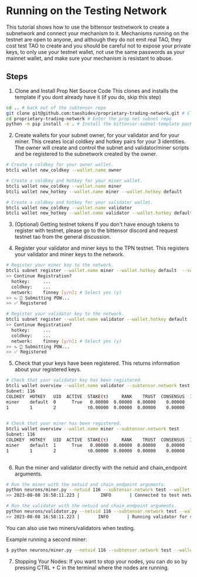 # Running on the Testing Network
This tutorial shows how to use the bittensor testnetwork to create a subnetwork and connect your mechanism to it. 
Mechanisms running on the testnet are open to anyone, and although they do not emit real TAO, they cost test TAO 
to create and you should be careful not to expose your private keys, to only use your testnet wallet, not use the 
same passwords as your mainnet wallet, and make sure your mechanism is resistant to abuse. 

## Steps

1. Clone and Install Prop Net Source Code
This clones and installs the template if you dont already have it (if you do, skip this step)
```bash
cd .. # back out of the subtensor repo
git clone git@github.com:taoshidev/proprietary-trading-network.git # Clone the prop net subnet repo
cd proprietary-trading-network # Enter the prop net subnet repo
python -m pip install -e . # Install the bittensor-subnet-template package
```

2. Create wallets for your subnet owner, for your validator and for your miner.
This creates local coldkey and hotkey pairs for your 3 identities. The owner will create and control the subnet and 
validator/miner scripts and be registered to the subnetwork created by the owner.
```bash
# Create a coldkey for your owner wallet.
btcli wallet new_coldkey --wallet.name owner

# Create a coldkey and hotkey for your miner wallet.
btcli wallet new_coldkey --wallet.name miner
btcli wallet new_hotkey --wallet.name miner --wallet.hotkey default

# Create a coldkey and hotkey for your validator wallet.
btcli wallet new_coldkey --wallet.name validator
btcli wallet new_hotkey --wallet.name validator --wallet.hotkey default
```

3. (Optional) Getting testnet tokens
If you don't have enough tokens to register with testnet, please go to the bittensor discord and request testnet tao
from the general discussion.

4. Register your validator and miner keys to the TPN testnet.
This registers your validator and miner keys to the network.
```bash
# Register your miner key to the network.
btcli subnet register --wallet.name miner --wallet.hotkey default  --subtensor.network test --netuid 116
>> Continue Registration?
  hotkey:     ...
  coldkey:    ...
  network:    finney [y/n]: # Select yes (y)
>> ⠦ 📡 Submitting POW...
>> ✅ Registered

# Register your validator key to the network.
btcli subnet register --wallet.name validator --wallet.hotkey default --subtensor.network test --netuid 116
>> Continue Registration?
  hotkey:     ...
  coldkey:    ...
  network:    finney [y/n]: # Select yes (y)
>> ⠦ 📡 Submitting POW...
>> ✅ Registered
```

5. Check that your keys have been registered.
This returns information about your registered keys.
```bash
# Check that your validator key has been registered.
btcli wallet overview --wallet.name validator --subtensor.network test
Subnet: 116                                                                                                                                                                
COLDKEY  HOTKEY   UID  ACTIVE  STAKE(τ)     RANK    TRUST  CONSENSUS  INCENTIVE  DIVIDENDS  EMISSION(ρ)   VTRUST  VPERMIT  UPDATED  AXON  HOTKEY_SS58                    
miner    default  0      True   0.00000  0.00000  0.00000    0.00000    0.00000    0.00000            0  0.00000                14  none  5GTFrsEQfvTsh3WjiEVFeKzFTc2xcf…
1        1        2            τ0.00000  0.00000  0.00000    0.00000    0.00000    0.00000           ρ0  0.00000                                                         
                                                                          Wallet balance: τ0.0         

# Check that your miner has been registered.
btcli wallet overview --wallet.name miner --subtensor.network test
Subnet: 116                                                                                                                                                                
COLDKEY  HOTKEY   UID  ACTIVE  STAKE(τ)     RANK    TRUST  CONSENSUS  INCENTIVE  DIVIDENDS  EMISSION(ρ)   VTRUST  VPERMIT  UPDATED  AXON  HOTKEY_SS58                    
miner    default  1      True   0.00000  0.00000  0.00000    0.00000    0.00000    0.00000            0  0.00000                14  none  5GTFrsEQfvTsh3WjiEVFeKzFTc2xcf…
1        1        2            τ0.00000  0.00000  0.00000    0.00000    0.00000    0.00000           ρ0  0.00000                                                         
                                                                          Wallet balance: τ0.0   
```

6. Run the miner and validator directly with the netuid and chain_endpoint arguments.
```bash
# Run the miner with the netuid and chain_endpoint arguments.
python neurons/miner.py --netuid 116 --subtensor.network test --wallet.name miner --wallet.hotkey default --logging.debug
>> 2023-08-08 16:58:11.223 |        INFO       | Connected to test network and wss://test.finney.opentensor.ai:443/...

# Run the validator with the netuid and chain_endpoint arguments.
python neurons/validator.py --netuid 116 --subtensor.network test --wallet.name validator --wallet.hotkey default --logging.debug
>> 2023-08-08 16:58:11.223 |       INFO       | Running validator for subnet: 116 on network: wss://entrypoint-finney.opentensor.ai:443 with config:...
```

You can also use two miners/validators when testing.

Example running a second miner:

```bash
$ python neurons/miner.py --netuid 116 --subtensor.network test --wallet.name miner2 --wallet.hotkey default --logging.debug --axon.port 8095
```

7. Stopping Your Nodes:
If you want to stop your nodes, you can do so by pressing CTRL + C in the terminal where the nodes are running.

